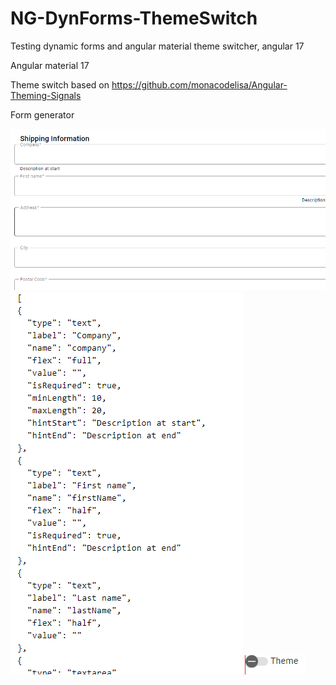 # NG-DynForms-ThemeSwitch
Testing dynamic forms and angular material theme switcher, angular 17


Angular material 17

Theme switch
based on https://github.com/monacodelisa/Angular-Theming-Signals

Form generator

![alt text](images/f1.png)
![alt text](images/f2.png)
![alt text](images/th1.png)